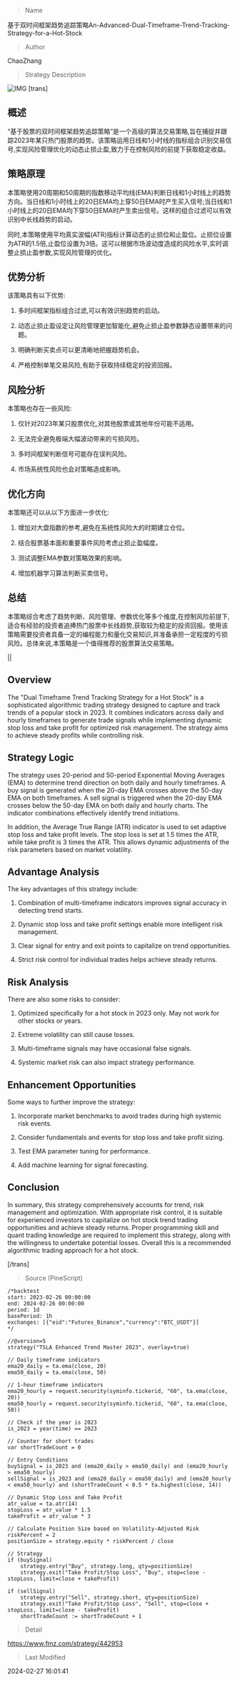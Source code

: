 
> Name

基于双时间框架趋势追踪策略An-Advanced-Dual-Timeframe-Trend-Tracking-Strategy-for-a-Hot-Stock

> Author

ChaoZhang

> Strategy Description

![IMG](https://www.fmz.com/upload/asset/174d81ca6f8b66f0b74.png)
[trans]
## 概述

“基于股票的双时间框架趋势追踪策略”是一个高级的算法交易策略,旨在捕捉并跟踪2023年某只热门股票的趋势。该策略运用日线和1小时线的指标组合识别交易信号,实现风险管理优化的动态止损止盈,致力于在控制风险的前提下获取稳定收益。

## 策略原理  

本策略使用20周期和50周期的指数移动平均线(EMA)判断日线和1小时线上的趋势方向。当日线和1小时线上的20日EMA均上穿50日EMA时产生买入信号;当日线和1小时线上的20日EMA均下穿50日EMA时产生卖出信号。这样的组合过滤可以有效识别中长线趋势的启动。

同时,本策略使用平均真实波幅(ATR)指标计算动态的止损位和止盈位。止损位设置为ATR的1.5倍,止盈位设置为3倍。这可以根据市场波动度造成的风险水平,实时调整止损止盈参数,实现风险管理的优化。  

## 优势分析

该策略具有以下优势:

1. 多时间框架指标组合过滤,可以有效识别趋势的启动。

2. 动态止损止盈设定让风险管理更加智能化,避免止损止盈参数静态设置带来的问题。

3. 明确判断买卖点可以更清晰地把握趋势机会。  

4. 严格控制单笔交易风险,有助于获取持续稳定的投资回报。

## 风险分析

本策略也存在一些风险:  

1. 仅针对2023年某只股票优化,对其他股票或其他年份可能不适用。  

2. 无法完全避免极端大幅波动带来的亏损风险。

3. 多时间框架判断信号可能存在误判风险。

4. 市场系统性风险也会对策略造成影响。

## 优化方向  

本策略还可以从以下方面进一步优化:  

1. 增加对大盘指数的参考,避免在系统性风险大的时期建立仓位。

2. 结合股票基本面和重要事件风险考虑止损止盈幅度。

3. 测试调整EMA参数对策略效果的影响。  

4. 增加机器学习算法判断买卖信号。  

## 总结

本策略综合考虑了趋势判断、风险管理、参数优化等多个维度,在控制风险前提下,适合有经验的投资者追捧热门股票中长线趋势,获取较为稳定的投资回报。使用该策略需要投资者具备一定的编程能力和量化交易知识,并准备承担一定程度的亏损风险。总体来说,本策略是一个值得推荐的股票算法交易策略。

||

## Overview  

The "Dual Timeframe Trend Tracking Strategy for a Hot Stock" is a sophisticated algorithmic trading strategy designed to capture and track trends of a popular stock in 2023. It combines indicators across daily and hourly timeframes to generate trade signals while implementing dynamic stop loss and take profit for optimized risk management. The strategy aims to achieve steady profits while controlling risk.

## Strategy Logic   

The strategy uses 20-period and 50-period Exponential Moving Averages (EMA) to determine trend direction on both daily and hourly timeframes. A buy signal is generated when the 20-day EMA crosses above the 50-day EMA on both timeframes. A sell signal is triggered when the 20-day EMA crosses below the 50-day EMA on both daily and hourly charts. The indicator combinations effectively identify trend initiations.   

In addition, the Average True Range (ATR) indicator is used to set adaptive stop loss and take profit levels. The stop loss is set at 1.5 times the ATR, while take profit is 3 times the ATR. This allows dynamic adjustments of the risk parameters based on market volatility.

## Advantage Analysis

The key advantages of this strategy include:

1. Combination of multi-timeframe indicators improves signal accuracy in detecting trend starts.   

2. Dynamic stop loss and take profit settings enable more intelligent risk management.

3. Clear signal for entry and exit points to capitalize on trend opportunities.  

4. Strict risk control for individual trades helps achieve steady returns.  

## Risk Analysis  

There are also some risks to consider:  

1. Optimized specifically for a hot stock in 2023 only. May not work for other stocks or years.  

2. Extreme volatility can still cause losses.   

3. Multi-timeframe signals may have occasional false signals.

4. Systemic market risk can also impact strategy performance.

## Enhancement Opportunities

Some ways to further improve the strategy:

1. Incorporate market benchmarks to avoid trades during high systemic risk events.  

2. Consider fundamentals and events for stop loss and take profit sizing.   

3. Test EMA parameter tuning for performance.

4. Add machine learning for signal forecasting.   

## Conclusion  

In summary, this strategy comprehensively accounts for trend, risk management and optimization. With appropriate risk control, it is suitable for experienced investors to capitalize on hot stock trend trading opportunities and achieve steady returns. Proper programming skill and quant trading knowledge are required to implement this strategy, along with the willingness to undertake potential losses. Overall this is a recommended algorithmic trading approach for a hot stock.

[/trans]



> Source (PineScript)

``` pinescript
/*backtest
start: 2023-02-26 00:00:00
end: 2024-02-26 00:00:00
period: 1d
basePeriod: 1h
exchanges: [{"eid":"Futures_Binance","currency":"BTC_USDT"}]
*/

//@version=5
strategy("TSLA Enhanced Trend Master 2023", overlay=true)

// Daily timeframe indicators
ema20_daily = ta.ema(close, 20)
ema50_daily = ta.ema(close, 50)

// 1-hour timeframe indicators
ema20_hourly = request.security(syminfo.tickerid, "60", ta.ema(close, 20))
ema50_hourly = request.security(syminfo.tickerid, "60", ta.ema(close, 50))

// Check if the year is 2023
is_2023 = year(time) == 2023

// Counter for short trades
var shortTradeCount = 0

// Entry Conditions
buySignal = is_2023 and (ema20_daily > ema50_daily) and (ema20_hourly > ema50_hourly)
sellSignal = is_2023 and (ema20_daily < ema50_daily) and (ema20_hourly < ema50_hourly) and (shortTradeCount < 0.5 * ta.highest(close, 14))

// Dynamic Stop Loss and Take Profit
atr_value = ta.atr(14)
stopLoss = atr_value * 1.5
takeProfit = atr_value * 3

// Calculate Position Size based on Volatility-Adjusted Risk
riskPercent = 2
positionSize = strategy.equity * riskPercent / close

// Strategy
if (buySignal)
    strategy.entry("Buy", strategy.long, qty=positionSize)
    strategy.exit("Take Profit/Stop Loss", "Buy", stop=close - stopLoss, limit=close + takeProfit)

if (sellSignal)
    strategy.entry("Sell", strategy.short, qty=positionSize)
    strategy.exit("Take Profit/Stop Loss", "Sell", stop=close + stopLoss, limit=close - takeProfit)
    shortTradeCount := shortTradeCount + 1

```

> Detail

https://www.fmz.com/strategy/442953

> Last Modified

2024-02-27 16:01:41
